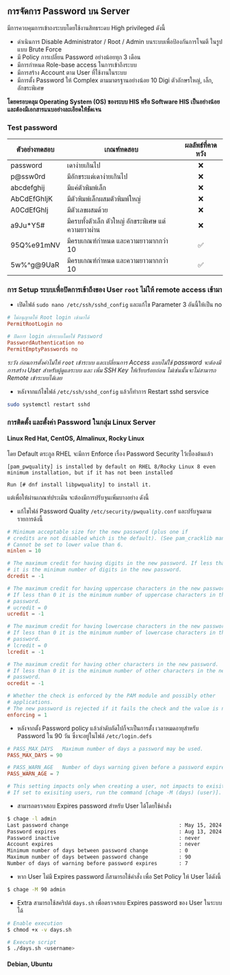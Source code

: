 ## การจัดการ Password บน Server
มีการควบคุมการเข้าถงระบบโดยใช้งานสิทธระดบ High privileged ดังนี้

- ดําเนินการ Disable Administrator / Root / Admin บนระบบเพื่อป้องกันการโจมตี ในรูปแบบ Brute Force
- มี Policy การเปลี่ยน Password อย่างน้อยทุก 3 เดือน
- มีการกําหนด Role-base access ในการเข้าถึงระบบ
- มีการสร้าง Account ตาม User ที่ใช้งานในระบบ
- มีการตั้ง Password ให้ Complex ตามมาตรฐานอย่างน้อย 10 Digi ตัวอักษรใหญ่, เล็ก, อักขระพิเศษ 

**โดยครอบคลุม Operating System (OS) ของระบบ HIS หรือ Software HIS เป็นอย่างน้อย และต้องมีเอกสารแนบอย่างละเอียดให้ชัดเจน**

### Test password
| ตัวอย่างทดสอบ | เกณฑ์ทดสอบ | ผลลัพธ์ที่คาดหวัง |
|--------------|------|:---:|
| password | เดาง่ายเกินไป | ❌ |
| p@ssw0rd | มีอักขระแต่เดาง่ายเกินไป | ❌ |
| abcdefghij | มีแค่ตัวพิมพ์เล็ก | ❌ |
| AbCdEfGhIjK | มีตัวพิมพ์เล็กผสมตัวพิมพ์ใหญ่ | ❌ |
| A0CdEfGhIj |มีตัวเลขผสมด้วย | ❌ |
| a9Ju*Y5# | มีครบทั้งตัวเล็ก ตัวใหญ่ อักขระพิเศษ แต่ความยาวผ่าน | ❌ |
| 95Q%e91mNV | มีครบเกณฑ์กำหนด และความยาวมากกว่า 10 | ✅ |
| 5w%^g@9UaR | มีครบเกณฑ์กำหนด และความยาวมากกว่า 10 | ✅ |

### การ Setup ระบบเพื่อปิดการเข้าถึงของ User `root` ไม่ให้ remote access เข้ามา
- เปิดไฟล์ `sudo nano /etc/ssh/sshd_config` และแก้ไข Parameter 3 อันนี้ให้เป็น no
```conf
# ไม่อนุญาตให้ Root login เข้ามาได้
PermitRootLogin no

# ปิดการ login เข้าระบบโดยใช้ Password
PasswordAuthentication no
PermitEmptyPasswords no
```

*ระวัง ก่อนการตั้งค่าไม่ให้ `root` เข้าระบบ และเปลี่ยนการ Access แบบไม่ใช้ password จะต้องมีการสร้าง User สำหรับผู้ดูแลระบบ และ เพิ่ม SSH Key ให้เรียบร้อยก่อน ไม่เช่นนั้นจะไม่สามารถ Remote เข้าระบบได้เลย*

- หลังจากแก้ไขไฟล์ `/etc/ssh/sshd_config` แล้วก็ทำการ Restart sshd sersvice
```sh
sudo systemctl restart sshd
```

### การติดตั้ง และตั้งค่า Password ในกลุ่ม Linux Server

#### Linux Red Hat, CentOS, Almalinux, Rocky Linux
โดย Default ตระกูล RHEL จะมีการ Enforce เรื่อง Password Security ไว้เบื้องต้นแล้ว

```
[pam_pwquality] is installed by default on RHEL 8/Rocky Linux 8 even minimum installation, but if it has not been installed

Run [# dnf install libpwquality] to install it.
```

แต่เพื่อให้ผ่านเกณฑ์ประเมิน จะต้องมีการปรับจูนเพิ่มบางอย่าง ดังนี้
- แก้ไขไฟล์ Password Quality `/etc/security/pwquality.conf` และปรับจูนตามรายการด้งนี้
```conf
# Minimum acceptable size for the new password (plus one if
# credits are not disabled which is the default). (See pam_cracklib manual.)
# Cannot be set to lower value than 6.
minlen = 10

# The maximum credit for having digits in the new password. If less than 0
# it is the minimum number of digits in the new password.
dcredit = -1

# The maximum credit for having uppercase characters in the new password.
# If less than 0 it is the minimum number of uppercase characters in the new
# password.
# ucredit = 0
ucredit = -1

# The maximum credit for having lowercase characters in the new password.
# If less than 0 it is the minimum number of lowercase characters in the new
# password.
# lcredit = 0
lcredit = -1

# The maximum credit for having other characters in the new password.
# If less than 0 it is the minimum number of other characters in the new
# password.
ocredit = -1

# Whether the check is enforced by the PAM module and possibly other
# applications.
# The new password is rejected if it fails the check and the value is not 0.
enforcing = 1
```

- หลังจากตั้ง Password policy แล้วลำดับถัดไปก็จะเป็นการตั้ง เวลาหมดอายุสำหรับ Password ใน 90 วัน ซึ่งจะอยู่ในไฟล์ `/etc/login.defs`
```conf
# PASS_MAX_DAYS   Maximum number of days a password may be used.
PASS_MAX_DAYS = 90

# PASS_WARN_AGE   Number of days warning given before a password expires.
PASS_WARN_AGE = 7

# This setting impacts only when creating a user, not impacts to exisiting users.
# If set to exisiting users, run the command [chage -M (days) (user)].
```

- สามารถตรวจสอบ Expires password สำหรับ User ได้โดยใช้คำสั่ง
```bash
$ chage -l admin
Last password change                                    : May 15, 2024
Password expires                                        : Aug 13, 2024
Password inactive                                       : never
Account expires                                         : never
Minimum number of days between password change          : 0
Maximum number of days between password change          : 90
Number of days of warning before password expires       : 7
```

- หาก User ไม่มี Expires password ก็สามารถใช้คำสั่ง เพื่อ Set Policy ให้ User ได้ดังนี้
```bash
$ chage -M 90 admin
```

* Extra สามารถใช้สคริปต์ `days.sh` เพื่อตรวจสอบ Expires password ของ User ในระบบได้
```bash
# Enable execution
$ chmod +x -v days.sh

# Execute script
$ ./days.sh <username>
```


#### Debian, Ubuntu